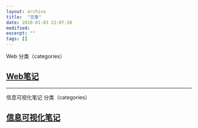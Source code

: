 ```yaml
---
layout: archive
title:  "文章"
date: 2018-01-03 22:07:50 
modified:
excerpt: ""
tags: []
---
```


Web 分类（categories）

## [Web笔记](https://Baizui.github.io/posts/rwd/index)

---
信息可视化笔记 分类（categories）

## [信息可视化笔记](https://Baizui.github.io/posts/infovis/index)
